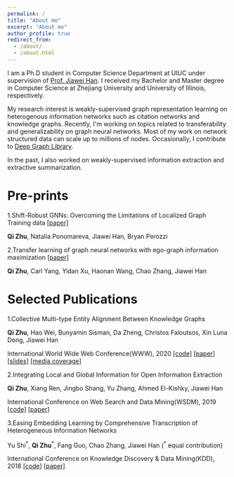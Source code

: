 ```yaml
---
permalink: /
title: "About me"
excerpt: "About me"
author_profile: true
redirect_from: 
  - /about/
  - /about.html
---
```


I am a Ph.D student in Computer Science Department at UIUC under supervision of [Prof. Jiawei Han](http://hanj.cs.illinois.edu/). I received my Bachelor and Master degree in Computer Science at Zhejiang University and University of Illinois, respectively.  

My research interest is weakly-supervised graph representation learning on heterogenous information networks such as citation networks and knowledge graphs. Recently, I'm working on topics related to transferability and generalizability on graph neural networks. Most of my work on network structured data can scale up to millions of nodes. 
Occasionally, I contribute to [Deep Graph Library](https://www.dgl.ai/). 

In the past, I also worked on weakly-supervised information extraction and extractive summarization.


Pre-prints
======
1.Shift-Robust GNNs: Overcoming the Limitations of Localized Graph Training data [[paper]](https://arxiv.org/pdf/2108.01099.pdf)

**Qi Zhu**, Natalia Ponomareva, Jiawei Han, Bryan Perozzi 

2.Transfer learning of graph neural networks with ego-graph information maximization [[paper]](https://arxiv.org/pdf/2009.05204.pdf)

**Qi Zhu**, Carl Yang, Yidan Xu, Haonan Wang, Chao Zhang, Jiawei Han 

Selected Publications
======
1.Collective Multi-type Entity Alignment Between Knowledge Graphs


**Qi Zhu**, Hao Wei, Bunyamin Sisman, Da Zheng, Christos Faloutsos, Xin Luna Dong, Jiawei Han 

International World Wide Web Conference(WWW), 2020 [[code]](https://github.com/GentleZhu/CG-MuAlign) [[paper]](https://gentlezhu.github.io/files/CollectiveLinkage.pdf) [[slides]](https://gentlezhu.github.io/files/CG_MuAlign_slides.pdf) [[media coverage]](https://venturebeat.com/2020/03/19/amazon-researchers-knowledge-graph-performance/)

2.Integrating Local and Global Information for Open Information Extraction

**Qi Zhu**, Xiang Ren, Jingbo Shang, Yu Zhang, Ahmed El-Kishky, Jiawei Han

International Conference on Web Search and Data Mining(WSDM), 2019 [[code]](https://github.com/GentleZhu/ReMine) [[paper]](https://dl.acm.org/doi/pdf/10.1145/3289600.3291030)

3.Easing Embedding Learning by Comprehensive Transcription of Heterogeneous Information Networks

Yu Shi<sup>\*</sup>, **Qi Zhu**<sup>\*</sup>, Fang Guo, Chao Zhang, Jiawei Han (<sup>\*</sup> equal contribution)

International Conference on Knowledge Discovery & Data Mining(KDD), 2018 [[code]](https://github.com/GentleZhu/HEER) [[paper]](https://dl.acm.org/doi/pdf/10.1145/3219819.3220006)

